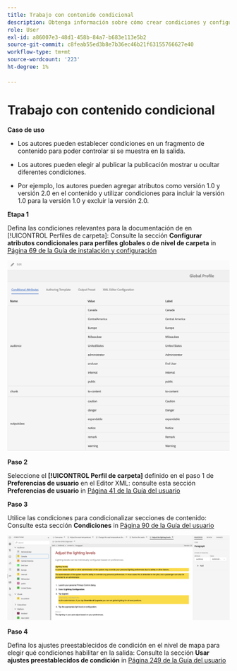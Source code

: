 ```yaml
---
title: Trabajo con contenido condicional
description: Obtenga información sobre cómo crear condiciones y configurar la generación de contenido condicional en [!DNL AEM Guides]
role: User
exl-id: a86007e3-48d1-458b-84a7-b683e113e5b2
source-git-commit: c8feab55ed3b8e7b36ec46b21f63155766627e40
workflow-type: tm+mt
source-wordcount: '223'
ht-degree: 1%

---
```


# Trabajo con contenido condicional

**Caso de uso**

* Los autores pueden establecer condiciones en un fragmento de contenido para poder controlar si se muestra en la salida.

* Los autores pueden elegir al publicar la publicación mostrar u ocultar diferentes condiciones.

* Por ejemplo, los autores pueden agregar atributos como versión 1.0 y versión 2.0 en el contenido y utilizar condiciones para incluir la versión 1.0 para la versión 1.0 y excluir la versión 2.0.

**Etapa 1**

Defina las condiciones relevantes para la documentación de en [!UICONTROL Perfiles de carpeta]: Consulte la sección **Configurar atributos condicionales para perfiles globales o de nivel de carpeta** in [Página 69 de la Guía de instalación y configuración](https://helpx.adobe.com/content/dam/help/en/xml-documentation-solution/4-2/Adobe-Experience-Manager-Guides_Installation-Configuration-Guide_EN.pdf)

![Configuración de condiciones en perfiles de carpeta](assets/conditions-in-profiles.png)

**Paso 2**

Seleccione el **[!UICONTROL Perfil de carpeta]** definido en el paso 1 de **Preferencias de usuario** en el Editor XML: consulte esta sección **Preferencias de usuario** in [Página 41 de la Guía del usuario](https://helpx.adobe.com/content/dam/help/en/xml-documentation-solution/4-2/Adobe-Experience-Manager-Guides_User-Guide_EN.pdf)


**Paso 3**

Utilice las condiciones para condicionalizar secciones de contenido: Consulte esta sección **Condiciones** in [Página 90 de la Guía del usuario](https://helpx.adobe.com/content/dam/help/en/xml-documentation-solution/4-2/Adobe-Experience-Manager-Guides_User-Guide_EN.pdf)

![Uso de condiciones en el editor web](assets/conditions-in-web-editor.png)

**Paso 4**

Defina los ajustes preestablecidos de condición en el nivel de mapa para elegir qué condiciones habilitar en la salida: Consulte la sección **Usar ajustes preestablecidos de condición** in [Página 249 de la Guía del usuario](https://helpx.adobe.com/content/dam/help/en/xml-documentation-solution/4-2/Adobe-Experience-Manager-Guides_User-Guide_EN.pdf)

